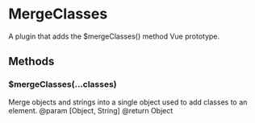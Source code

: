 # MergeClasses

A plugin that adds the $mergeClasses() method Vue prototype.

## Methods

### $mergeClasses(...classes)
Merge objects and strings into a single object used to add classes to an element.
@param  [Object, String]
@return Object
